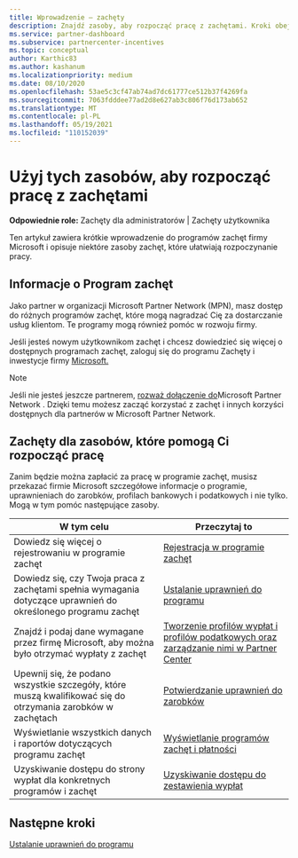 ```yaml
---
title: Wprowadzenie — zachęty
description: Znajdź zasoby, aby rozpocząć pracę z zachętami. Kroki obejmują potwierdzenie spełnienia wymagań dotyczących uprawnień oraz przesłanie danych bankowych, podatkowych i wypłat.
ms.service: partner-dashboard
ms.subservice: partnercenter-incentives
ms.topic: conceptual
author: Karthic83
ms.author: kashanum
ms.localizationpriority: medium
ms.date: 08/10/2020
ms.openlocfilehash: 53ae5c3cf47ab74ad7dc61777ce512b37f4269fa
ms.sourcegitcommit: 7063fdddee77ad2d8e627ab3c806f76d173ab652
ms.translationtype: MT
ms.contentlocale: pl-PL
ms.lasthandoff: 05/19/2021
ms.locfileid: "110152039"
---
```

# <a name="use-these-resources-to-help-you-get-started-with-incentives"></a>Użyj tych zasobów, aby rozpocząć pracę z zachętami

**Odpowiednie role:** Zachęty dla administratorów | Zachęty użytkownika

Ten artykuł zawiera krótkie wprowadzenie do programów zachęt firmy Microsoft i opisuje niektóre zasoby zachęt, które ułatwiają rozpoczynanie pracy.

## <a name="about-the-incentives-program"></a>Informacje o Program zachęt

Jako partner w organizacji Microsoft Partner Network (MPN), masz dostęp do różnych programów zachęt, które mogą nagradzać Cię za dostarczanie usług klientom. Te programy mogą również pomóc w rozwoju firmy.

Jeśli jesteś nowym użytkownikom zachęt i chcesz dowiedzieć się więcej o dostępnych programach zachęt, zaloguj się do programu Zachęty i inwestycje firmy [Microsoft.](https://partner.microsoft.com/membership/partner-incentives)

> [!NOTE]
> Jeśli nie jesteś jeszcze partnerem, [rozważ dołączenie do](https://partner.microsoft.com/membership)Microsoft Partner Network . Dzięki temu możesz zacząć korzystać z zachęt i innych korzyści dostępnych dla partnerów w Microsoft Partner Network.  

## <a name="incentives-resources-to-help-you-get-started"></a>Zachęty dla zasobów, które pomogą Ci rozpocząć pracę

Zanim będzie można zapłacić za pracę w programie zachęt, musisz przekazać firmie Microsoft szczegółowe informacje o programie, uprawnieniach do zarobków, profilach bankowych i podatkowych i nie tylko. Mogą w tym pomóc następujące zasoby.

|  **W tym celu**  |  **Przeczytaj to**  |
|--------------|-----------|
| Dowiedz się więcej o rejestrowaniu w programie zachęt | [Rejestracja w programie zachęt](incentives-enroll.md)  |
| Dowiedz się, czy Twoja praca z zachętami spełnia wymagania dotyczące uprawnień do określonego programu zachęt | [Ustalanie uprawnień do programu](incentives-determined-your-program-eligibility.md)  |
| Znajdź i podaj dane wymagane przez firmę Microsoft, aby można było otrzymać wypłaty z zachęt | [Tworzenie profilów wypłat i profilów podatkowych oraz zarządzanie nimi w Partner Center](incentives-create-and-manage-your-payout-and-tax-profiles.md)  |
| Upewnij się, że podano wszystkie szczegóły, które muszą kwalifikować się do otrzymania zarobków w zachętach | [Potwierdzanie uprawnień do zarobków](incentives-confirm-your-earnings-eligibility.md)  |
| Wyświetlanie wszystkich danych i raportów dotyczących programu zachęt | [Wyświetlanie programów zachęt i płatności](understand-incentive-payouts.md)  |
| Uzyskiwanie dostępu do strony wypłat dla konkretnych programów i zachęt | [Uzyskiwanie dostępu do zestawienia wypłat](payout-statement.md)  |

## <a name="next-steps"></a>Następne kroki

[Ustalanie uprawnień do programu](incentives-determined-your-program-eligibility.md)